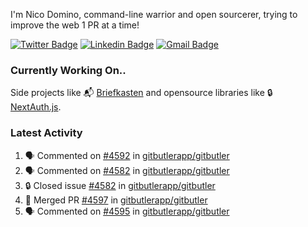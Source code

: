 
I'm Nico Domino, command-line warrior and open sourcerer, trying to improve the web 1 PR at a time!

[![Twitter Badge](https://img.shields.io/badge/-@ndom91-1ca0f1?style=flat-square&labelColor=1ca0f1&logo=twitter&logoColor=white&link=https://twitter.com/ndom91)](https://twitter.com/ndom91) [![Linkedin Badge](https://img.shields.io/badge/-ndom91-blue?style=flat-square&logo=Linkedin&logoColor=white&link=https://www.linkedin.com/in/ndom91/)](https://www.linkedin.com/in/ndom91/) [![Gmail Badge](https://img.shields.io/badge/-yo@ndo.dev-c14438?style=flat-square&logo=mail.ru&logoColor=white&link=mailto:yo@ndo.dev)](mailto:yo@ndo.dev)

### Currently Working On..

Side projects like 📬 [Briefkasten](https://briefkastenhq.com) and opensource libraries like 🔒 [NextAuth.js](https://github.com/nextauthjs/next-auth).

<!--START_SECTION_PROFILE_VIEWS:readme-info-->
<!--END_SECTION_PROFILE_VIEWS:readme-info-->

<!--START_SECTION_DAILY_COMMIT:readme-info-->
<!--END_SECTION_DAILY_COMMIT:readme-info-->

<!--START_SECTION_WEEKLY_COMMIT:readme-info-->
<!--END_SECTION_WEEKLY_COMMIT:readme-info-->

### Latest Activity

<!--START_SECTION:activity-->
1. 🗣 Commented on [#4592](https://github.com/gitbutlerapp/gitbutler/pull/4592#issuecomment-2268863955) in [gitbutlerapp/gitbutler](https://github.com/gitbutlerapp/gitbutler)
2. 🗣 Commented on [#4582](https://github.com/gitbutlerapp/gitbutler/issues/4582#issuecomment-2268553941) in [gitbutlerapp/gitbutler](https://github.com/gitbutlerapp/gitbutler)
3. 🔒 Closed issue [#4582](https://github.com/gitbutlerapp/gitbutler/issues/4582) in [gitbutlerapp/gitbutler](https://github.com/gitbutlerapp/gitbutler)
4. 🎉 Merged PR [#4597](https://github.com/gitbutlerapp/gitbutler/pull/4597) in [gitbutlerapp/gitbutler](https://github.com/gitbutlerapp/gitbutler)
5. 🗣 Commented on [#4595](https://github.com/gitbutlerapp/gitbutler/pull/4595#issuecomment-2268524438) in [gitbutlerapp/gitbutler](https://github.com/gitbutlerapp/gitbutler)
<!--END_SECTION:activity-->
